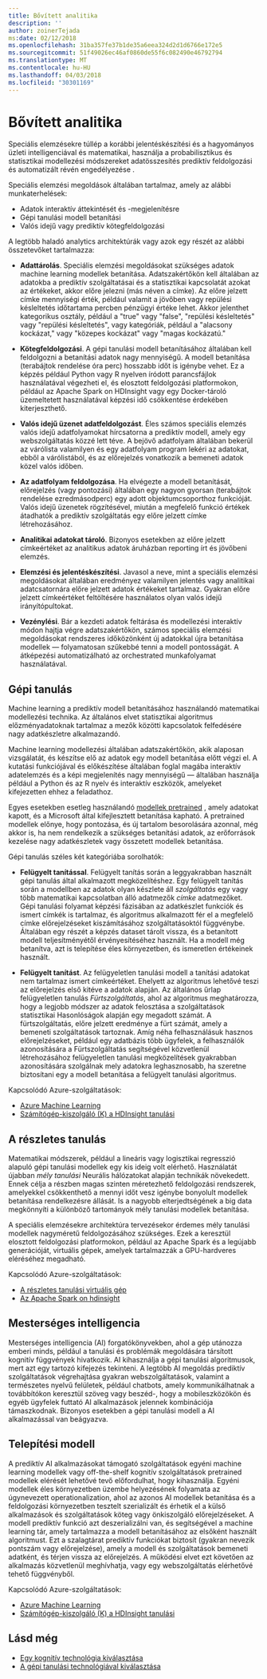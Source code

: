 ```yaml
---
title: Bővített analitika
description: ''
author: zoinerTejada
ms:date: 02/12/2018
ms.openlocfilehash: 31ba357fe37b1de35a6eea324d2d1d6766e172e5
ms.sourcegitcommit: 51f49026ec46af0860de55f6c082490e46792794
ms.translationtype: MT
ms.contentlocale: hu-HU
ms.lasthandoff: 04/03/2018
ms.locfileid: "30301169"
---
```

# <a name="advanced-analytics"></a>Bővített analitika

Speciális elemzésekre túllép a korábbi jelentéskészítési és a hagyományos üzleti intelligenciával és matematikai, használja a probabilisztikus és statisztikai modellezési módszereket adatösszesítés prediktív feldolgozási és automatizált révén engedélyezése .

Speciális elemzési megoldások általában tartalmaz, amely az alábbi munkaterhelések:

* Adatok interaktív áttekintését és -megjelenítésre
* Gépi tanulási modell betanítási
* Valós idejű vagy prediktív kötegfeldolgozási

A legtöbb haladó analytics architektúrák vagy azok egy részét az alábbi összetevőket tartalmazza:

* **Adattárolás**. Speciális elemzési megoldásokat szükséges adatok machine learning modellek betanítása. Adatszakértőkön kell általában az adatokba a prediktív szolgáltatásai és a statisztikai kapcsolatát azokat az értékeket, akkor előre jelezni (más néven a címke). Az előre jelzett címke mennyiségi érték, például valamit a jövőben vagy repülési késleltetés időtartama percben pénzügyi értéke lehet. Akkor jelenthet kategorikus osztály, például a "true" vagy "false", "repülési késleltetés" vagy "repülési késleltetés", vagy kategóriák, például a "alacsony kockázat," vagy "közepes kockázat" vagy "magas kockázatú."

* **Kötegfeldolgozási**. A gépi tanulási modell betanításához általában kell feldolgozni a betanítási adatok nagy mennyiségű. A modell betanítása (terabájtok rendelése óra perc) hosszabb időt is igénybe vehet. Ez a képzés például Python vagy R nyelven íródott parancsfájlok használatával végezheti el, és elosztott feldolgozási platformokon, például az Apache Spark on HDInsight vagy egy Docker-tároló üzemeltetett használatával képzési idő csökkentése érdekében kiterjeszthető.

* **Valós idejű üzenet adatfeldolgozást**. Éles számos speciális elemzés valós idejű adatfolyamokat hírcsatorna a prediktív modell, amely egy webszolgáltatás közzé lett téve. A bejövő adatfolyam általában bekerül az várólista valamilyen és egy adatfolyam program lekéri az adatokat, ebből a várólistából, és az előrejelzés vonatkozik a bemeneti adatok közel valós időben.  

* **Az adatfolyam feldolgozása**. Ha elvégezte a modell betanítását, előrejelzés (vagy pontozási) általában egy nagyon gyorsan (terabájtok rendelése ezredmásodperc) egy adott objektumcsoporthoz funkcióját. Valós idejű üzenetek rögzítésével, miután a megfelelő funkció értékek átadhatók a prediktív szolgáltatás egy előre jelzett címke létrehozásához.

* **Analitikai adatokat tároló**. Bizonyos esetekben az előre jelzett címkeértéket az analitikus adatok áruházban reporting írt és jövőbeni elemzés.

* **Elemzési és jelentéskészítési**. Javasol a neve, mint a speciális elemzési megoldásokat általában eredményez valamilyen jelentés vagy analitikai adatcsatornára előre jelzett adatok értékeket tartalmaz. Gyakran előre jelzett címkeértéket feltöltésére használatos olyan valós idejű irányítópultokat.

* **Vezénylési**. Bár a kezdeti adatok feltárása és modellezési interaktív módon hajtja végre adatszakértőkön, számos speciális elemzési megoldásokat rendszeres időközönként új adatokkal újra betanítása modellek &mdash; folyamatosan szűkebbé tenni a modell pontosságát. A átképezési automatizálható az orchestrated munkafolyamat használatával.

## <a name="machine-learning"></a>Gépi tanulás
Machine learning a prediktív modell betanításához használandó matematikai modellezési technika. Az általános elvet statisztikai algoritmus előzményadatoknak tartalmaz a mezők közötti kapcsolatok felfedésére nagy adatkészletre alkalmazandó.

Machine learning modellezési általában adatszakértőkön, akik alaposan vizsgálatát, és készítse elő az adatok egy modell betanítása előtt végzi el. A kutatási funkciójával és előkészítése általában foglal magába interaktív adatelemzés és a képi megjelenítés nagy mennyiségű &mdash; általában használja például a Python és az R nyelv és interaktív eszközök, amelyeket kifejezetten ehhez a feladathoz.

Egyes esetekben esetleg használandó [modellek pretrained](/machine-learning-server/install/microsoftml-install-pretrained-models) , amely adatokat kapott, és a Microsoft által kifejlesztett betanítása kapható. A pretrained modellek előnye, hogy pontozása, és új tartalom besorolására azonnal, még akkor is, ha nem rendelkezik a szükséges betanítási adatok, az erőforrások kezelése nagy adatkészletek vagy összetett modellek betanítása.

Gépi tanulás széles két kategóriába sorolhatók:

* **Felügyelt tanítással**. Felügyelt tanítás során a leggyakrabban használt gépi tanulás által alkalmazott megközelítéshez. Egy felügyelt tanítás során a modellben az adatok olyan készlete áll *szolgáltatás* egy vagy több matematikai kapcsolatban álló adatmezők *címke* adatmezőket. Gépi tanulási folyamat képzési fázisában az adatkészlet funkciók és ismert címkék is tartalmaz, és algoritmus alkalmazott fér el a megfelelő címke előrejelzéseket kiszámításához szolgáltatásoktól függvénybe. Általában egy részét a képzés dataset tárolt vissza, és a betanított modell teljesítményétől érvényesítéséhez használt. Ha a modell még betanítva, azt is telepítése éles környezetben, és ismeretlen értékeinek használt. 

* **Felügyelt tanítást**. Az felügyeletlen tanulási modell a tanítási adatokat nem tartalmaz ismert címkeértéket. Ehelyett az algoritmus lehetővé teszi az előrejelzés első kitéve a adatok alapján. Az általános űrlap felügyeletlen tanulás *Fürtszolgáltatás*, ahol az algoritmus meghatározza, hogy a legjobb módszer az adatok felosztása a szolgáltatások statisztikai Hasonlóságok alapján egy megadott számát. A fürtszolgáltatás, előre jelzett eredménye a fürt számát, amely a bemeneti szolgáltatások tartoznak. Amíg néha felhasználásuk hasznos előrejelzéseket, például egy adatbázis több ügyfelek, a felhasználók azonosítására a Fürtszolgáltatás segítségével közvetlenül létrehozásához felügyeletlen tanulási megközelítések gyakrabban azonosítására szolgálnak mely adatokra leghasznosabb, ha szeretne biztosítani egy a modell betanítása a felügyelt tanulási algoritmus.

Kapcsolódó Azure-szolgáltatások:

- [Azure Machine Learning](/azure/machine-learning/)
- [Számítógép-kiszolgáló (K) a HDInsight tanulási](/azure/hdinsight/r-server/r-server-overview)

## <a name="deep-learning"></a>A részletes tanulás

Matematikai módszerek, például a lineáris vagy logisztikai regresszió alapuló gépi tanulási modellek egy kis ideig volt elérhető. Használatát újabban *mély tanulási* Neurális hálózatokat alapján technikák növekedett. Ennek célja a részben magas szinten méretezhető feldolgozási rendszerek, amelyekkel csökkenthető a mennyi időt vesz igénybe bonyolult modellek betanítása rendelkezésre állását. Is a nagyobb elterjedtségének a big data megkönnyíti a különböző tartományok mély tanulási modellek betanítása.

A speciális elemzésekre architektúra tervezésekor érdemes mély tanulási modellek nagyméretű feldolgozásához szükséges. Ezek a keresztül elosztott feldolgozási platformokon, például az Apache Spark és a legújabb generációját, virtuális gépek, amelyek tartalmazzák a GPU-hardveres eléréséhez megadható.

Kapcsolódó Azure-szolgáltatások:

- [A részletes tanulási virtuális gép](/azure/machine-learning/data-science-virtual-machine/deep-learning-dsvm-overview)
- [Az Apache Spark on hdinsight](/azure/hdinsight/spark/apache-spark-overview)

## <a name="artificial-intelligence"></a>Mesterséges intelligencia

Mesterséges intelligencia (AI) forgatókönyvekben, ahol a gép utánozza emberi minds, például a tanulási és problémák megoldására társított kognitív függvények hivatkozik. AI kihasználja a gépi tanulási algoritmusok, mert azt egy tartozó kifejezés tekinteni. A legtöbb AI megoldás prediktív szolgáltatások végrehajtása gyakran webszolgáltatások, valamint a természetes nyelvű felületek, például chatbots, amely kommunikálhatnak a továbbítókon keresztül szöveg vagy beszéd-, hogy a mobileszközökön és egyéb ügyfelek futtató AI alkalmazások jelennek kombinációja támaszkodnak. Bizonyos esetekben a gépi tanulási modell a AI alkalmazással van beágyazva. 

## <a name="model-deployment"></a>Telepítési modell

A prediktív AI alkalmazásokat támogató szolgáltatások egyéni machine learning modellek vagy off-the-shelf kognitív szolgáltatások pretrained modellek elérését lehetővé tevő előfordulhat, hogy kihasználja. Egyéni modellek éles környezetben üzembe helyezésének folyamata az úgynevezett operationalization, ahol az azonos AI modellek betanítása és a feldolgozási környezetben tesztelt szerializált és érhetik el a külső alkalmazások és szolgáltatások köteg vagy önkiszolgáló előrejelzéseket. A modell prediktív funkció azt deszerializálni van, és segítségével a machine learning tár, amely tartalmazza a modell betanításához az elsőként használt algoritmust. Ezt a szalagtárat prediktív funkciókat biztosít (gyakran nevezik pontszám vagy előrejelzése), amely a modell és szolgáltatások bemeneti adatként, és térjen vissza az előrejelzés. A működési elvet ezt követően az alkalmazás közvetlenül meghívhatja, vagy egy webszolgáltatás elérhetővé tehető függvényből. 

Kapcsolódó Azure-szolgáltatások:

- [Azure Machine Learning](/azure/machine-learning/)
- [Számítógép-kiszolgáló (K) a HDInsight tanulási](/azure/hdinsight/r-server/r-server-overview)


## <a name="see-also"></a>Lásd még

- [Egy kognitív technológia kiválasztása](../technology-choices/cognitive-services.md)
- [A gépi tanulási technológiával kiválasztása](../technology-choices/data-science-and-machine-learning.md)
